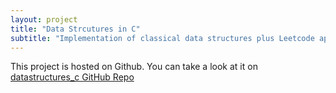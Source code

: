 ```yaml
---
layout: project
title: "Data Strcutures in C"
subtitle: "Implementation of classical data structures plus Leetcode applications"
---
```


This project is hosted on Github. You can take a look at it on [datastructures_c GitHub Repo](https://github.com/Jalanjii/datastrcutures_c)